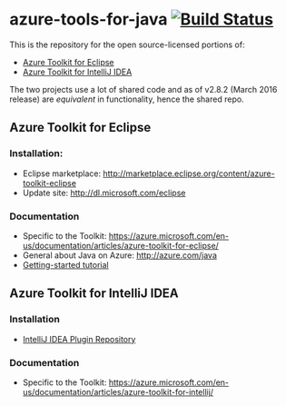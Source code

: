 # azure-tools-for-java [![Build Status](http://13.88.12.33:8080/job/AzureToolsManager-public/badge/icon)](http://13.88.12.33:8080/job/AzureToolsManager-public/)
This is the repository for the open source-licensed portions of:
* [Azure Toolkit for Eclipse](#azure-toolkit-for-eclipse)
* [Azure Toolkit for IntelliJ IDEA](#azure-toolkit-for-intellij-idea)

The two projects use a lot of shared code and as of v2.8.2 (March 2016 release) are *equivalent* in functionality, hence the shared repo. 

## Azure Toolkit for Eclipse

### Installation:

* Eclipse marketplace: http://marketplace.eclipse.org/content/azure-toolkit-eclipse
* Update site: http://dl.microsoft.com/eclipse 

### Documentation
* Specific to the Toolkit: https://azure.microsoft.com/en-us/documentation/articles/azure-toolkit-for-eclipse/
* General about Java on Azure: http://azure.com/java
* [Getting-started tutorial](https://azure.microsoft.com/en-us/documentation/articles/create-a-hello-world-web-app-for-azure-in-eclipse/)

## Azure Toolkit for IntelliJ IDEA

### Installation
* [IntelliJ IDEA Plugin Repository](https://plugins.jetbrains.com/plugin/8053?pr=idea)

### Documentation 
* Specific to the Toolkit: https://azure.microsoft.com/en-us/documentation/articles/azure-toolkit-for-intellij/
